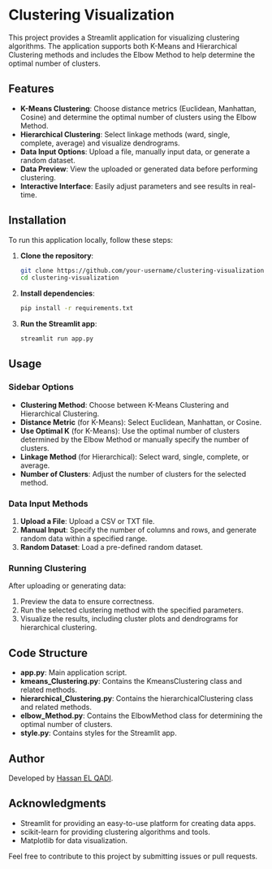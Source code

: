 # Clustering Visualization

This project provides a Streamlit application for visualizing clustering algorithms. The application supports both K-Means and Hierarchical Clustering methods and includes the Elbow Method to help determine the optimal number of clusters.

## Features

- **K-Means Clustering**: Choose distance metrics (Euclidean, Manhattan, Cosine) and determine the optimal number of clusters using the Elbow Method.
- **Hierarchical Clustering**: Select linkage methods (ward, single, complete, average) and visualize dendrograms.
- **Data Input Options**: Upload a file, manually input data, or generate a random dataset.
- **Data Preview**: View the uploaded or generated data before performing clustering.
- **Interactive Interface**: Easily adjust parameters and see results in real-time.

## Installation

To run this application locally, follow these steps:

1. **Clone the repository**:
    ```bash
    git clone https://github.com/your-username/clustering-visualization.git
    cd clustering-visualization
    ```

2. **Install dependencies**:
    ```bash
    pip install -r requirements.txt
    ```

3. **Run the Streamlit app**:
    ```bash
    streamlit run app.py
    ```

## Usage

### Sidebar Options

- **Clustering Method**: Choose between K-Means Clustering and Hierarchical Clustering.
- **Distance Metric** (for K-Means): Select Euclidean, Manhattan, or Cosine.
- **Use Optimal K** (for K-Means): Use the optimal number of clusters determined by the Elbow Method or manually specify the number of clusters.
- **Linkage Method** (for Hierarchical): Select ward, single, complete, or average.
- **Number of Clusters**: Adjust the number of clusters for the selected method.

### Data Input Methods

1. **Upload a File**: Upload a CSV or TXT file.
2. **Manual Input**: Specify the number of columns and rows, and generate random data within a specified range.
3. **Random Dataset**: Load a pre-defined random dataset.

### Running Clustering

After uploading or generating data:
1. Preview the data to ensure correctness.
2. Run the selected clustering method with the specified parameters.
3. Visualize the results, including cluster plots and dendrograms for hierarchical clustering.

## Code Structure

- **app.py**: Main application script.
- **kmeans_Clustering.py**: Contains the KmeansClustering class and related methods.
- **hierarchical_Clustering.py**: Contains the hierarchicalClustering class and related methods.
- **elbow_Method.py**: Contains the ElbowMethod class for determining the optimal number of clusters.
- **style.py**: Contains styles for the Streamlit app.

## Author

Developed by [Hassan EL QADI](https://www.linkedin.com/in/el-qadi/).

## Acknowledgments

- Streamlit for providing an easy-to-use platform for creating data apps.
- scikit-learn for providing clustering algorithms and tools.
- Matplotlib for data visualization.

Feel free to contribute to this project by submitting issues or pull requests.

